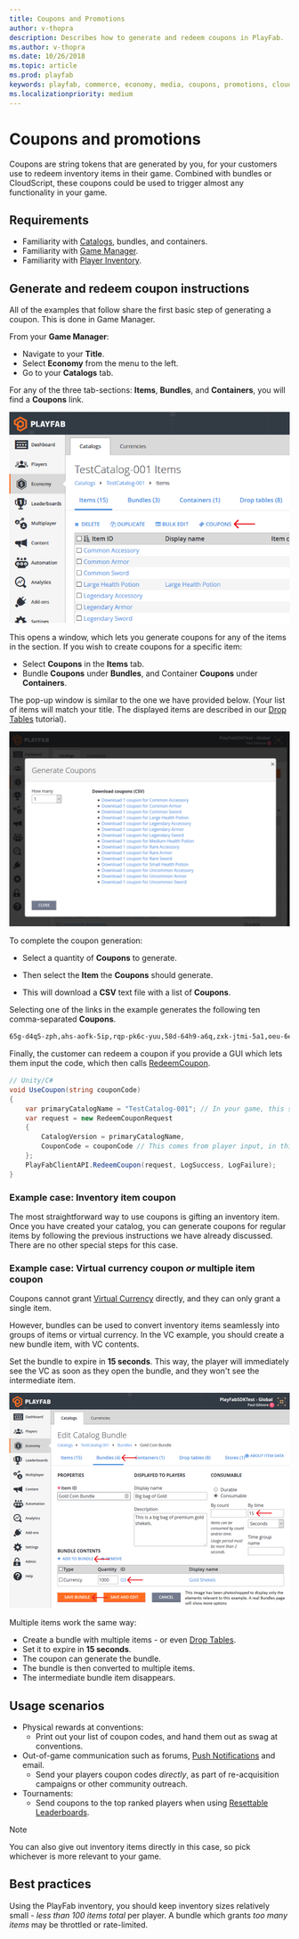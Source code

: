 ```yaml
---
title: Coupons and Promotions
author: v-thopra
description: Describes how to generate and redeem coupons in PlayFab.
ms.author: v-thopra
ms.date: 10/26/2018
ms.topic: article
ms.prod: playfab
keywords: playfab, commerce, economy, media, coupons, promotions, cloudscript
ms.localizationpriority: medium
---
```


# Coupons and promotions

Coupons are string tokens that are generated by you, for your customers use to redeem inventory items in their game. Combined with bundles or CloudScript, these coupons could be used to trigger almost any functionality in your game.

## Requirements

- Familiarity with [Catalogs](../items/catalogs.md), bundles, and containers.
- Familiarity with [Game Manager](../../config/gamemanager/quickstart.md).
- Familiarity with [Player Inventory](../../data/playerdata/player-inventory.md).

## Generate and redeem coupon instructions

All of the examples that follow share the first basic step of generating a coupon. This is done in Game Manager.

From your **Game Manager**:

- Navigate to your **Title**.
- Select **Economy** from the menu to the left.
- Go to your **Catalogs** tab.

For any of the three tab-sections: **Items**, **Bundles**, and **Containers**, you will find a **Coupons** link.

![Game Manager - Economy - Catalog Items - Coupons button](media/tutorials/game-manager-catalog-items-coupon-button.png)  

This opens a window, which lets you generate coupons for any of the items in the section. If you wish to create coupons for a specific item:

- Select **Coupons** in the **Items** tab.
- Bundle **Coupons** under **Bundles**, and Container **Coupons** under **Containers**.

The pop-up window is similar to the one we have provided below. (Your list of items will match your title. The displayed items are described in our [Drop Tables](../items/drop-tables.md) tutorial).

![Game Manager - Generate Coupons](media/tutorials/game-manager-generate-coupons.png)  

To complete the coupon generation:

- Select a quantity of **Coupons** to generate.

- Then select the **Item** the **Coupons** should generate.
- This will download a **CSV** text file with a list of **Coupons**.

Selecting one of the links in the example generates the following ten comma-separated **Coupons**.

```xml
65g-d4q5-zph,ahs-aofk-5ip,rqp-pk6c-yuu,58d-64h9-a6q,zxk-jtmi-5a1,oeu-6e4z-365,mfy-euhb-qj3,ru9-r1ux-wzy,shj-54cm-5oh,719-7hxc-pzz
```

Finally, the customer can redeem a coupon if you provide a GUI which lets them input the code, which then calls [RedeemCoupon](xref:titleid.playfabapi.com.client.playeritemmanagement.redeemcoupon).

```csharp
// Unity/C#
void UseCoupon(string couponCode)
{
    var primaryCatalogName = "TestCatalog-001"; // In your game, this should just be a constant matching your primary catalog
    var request = new RedeemCouponRequest
    {
        CatalogVersion = primaryCatalogName,
        CouponCode = couponCode // This comes from player input, in this case, one of the coupon codes generated above
    };
    PlayFabClientAPI.RedeemCoupon(request, LogSuccess, LogFailure);
}
```

### Example case: Inventory item coupon

The most straightforward way to use coupons is gifting an inventory item. Once you have created your catalog, you can generate coupons for regular items by following the previous instructions we have already discussed. There are no other special steps for this case.

### Example case: Virtual currency coupon *or*  multiple item coupon

Coupons cannot grant [Virtual Currency](currencies.md) directly, and they can only grant a single item.

However, bundles can be used to convert inventory items seamlessly into groups of items or virtual currency. In the VC example, you should create a new bundle item, with VC contents.

Set the bundle to expire in **15 seconds**. This way, the player will immediately see the VC as soon as they open the bundle, and they won't see the intermediate item.

![Game Manager - Economy - Edit Catalog Bundle](media/tutorials/game-manager-economy-edit-catalog-bundle.png)  

Multiple items work the same way:

- Create a bundle with multiple items - or even [Drop Tables](../items/drop-tables.md).
- Set it to expire in **15 seconds**.
- The coupon can generate the bundle.
- The bundle is then converted to multiple items.
- The intermediate bundle item disappears.

## Usage scenarios

- Physical rewards at conventions:
  - Print out your list of coupon codes, and hand them out as swag at conventions.
- Out-of-game communication such as forums, [Push Notifications](../../engagement/push-notifications/quickstart.md) and email.
  - Send your players coupon codes *directly*, as part of re-acquisition campaigns or other community outreach.
- Tournaments:
  - Send coupons to the top ranked players when using [Resettable Leaderboards](../../social/tournaments-leaderboards/using-resettable-statistics-and-leaderboards.md).

> [!NOTE]
> You can also give out inventory items directly in this case, so pick whichever is more relevant to your game.

## Best practices

Using the PlayFab inventory, you should keep inventory sizes relatively small - *less than 100 items total* per player.  A bundle which grants *too many items* may be throttled or rate-limited.
